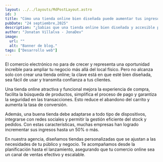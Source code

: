 ```yaml
---
layout: ../../layouts/MdPostLayout.astro
id: 3
title: "Cómo una tienda online bien diseñada puede aumentar tus ingresos hasta un 50%"
pubDate: "24 septiembre,2025"
description: "¿Sabias que una tienda online bien diseñada y accesible puede aumentar tus ingresos hasta un 50% desde el dia cero? En este articulo te lo explicamos"
author: "Jonatan Villalva - JonaDev"
image:
  url: ""
  alt: "Banner de blog."
tags: ["Desarrollo web"]
---
```


El comercio electrónico no para de crecer y representa una oportunidad increíble para ampliar tu negocio más allá del local físico. Pero no alcanza solo con crear una tienda online; la clave está en que esté bien diseñada, sea fácil de usar y transmita confianza a tus clientes.

Una tienda online atractiva y funcional mejora la experiencia de compra, facilita la búsqueda de productos, simplifica el proceso de pago y garantiza la seguridad en las transacciones. Esto reduce el abandono del carrito y aumenta la tasa de conversión.

Además, una buena tienda debe adaptarse a todo tipo de dispositivos, integrarse con redes sociales y permitir la gestión eficiente del stock y pedidos. Con estas características, muchas empresas han logrado incrementar sus ingresos hasta un 50% o más.

En nuestra agencia, diseñamos tiendas personalizadas que se ajustan a las necesidades de tu público y negocio. Te acompañamos desde la planificación hasta el lanzamiento, asegurando que tu comercio online sea un canal de ventas efectivo y escalable.

